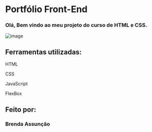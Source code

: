 <h1>Portfólio Front-End</h1>
  
<h3>Olá, Bem vindo ao meu projeto do curso de HTML e CSS.</h3>

![image](https://github.com/user-attachments/assets/68032b9e-6ae3-4ee2-8ad6-c76142c4defa)


## Ferramentas utilizadas:

<p>HTML</p> 

<p>CSS</p>

<p>JavaScript</p>

<p>FlexBox</p>

## Feito por:

### Brenda Assunção
